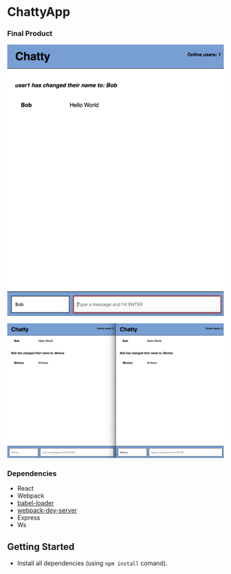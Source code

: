 ChattyApp
=====================


### Final Product

!["Screenshot of Overall App"](https://github.com/razali17/chattyapp/blob/master/docs/ChattyApp.png)

!["Screenshot of two cients using the app simultaneously "](https://github.com/razali17/chattyapp/blob/master/docs/MultipleUsers.png)

### Dependencies

* React
* Webpack
* [babel-loader](https://github.com/babel/babel-loader)
* [webpack-dev-server](https://github.com/webpack/webpack-dev-server)
* Express
* Ws

## Getting Started

- Install all dependencies (using `npm install` comand).